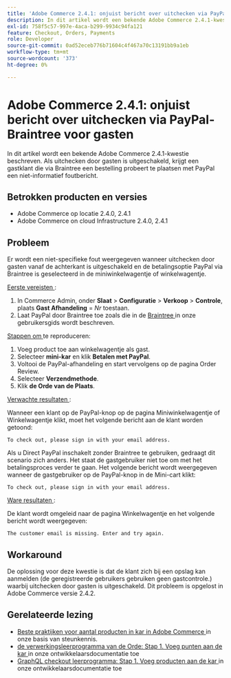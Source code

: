 ```yaml
---
title: 'Adobe Commerce 2.4.1: onjuist bericht over uitchecken via PayPal-Braintree voor gasten'
description: In dit artikel wordt een bekende Adobe Commerce 2.4.1-kwestie beschreven. Als uitchecken door gasten is uitgeschakeld, krijgt een gastklant die via Braintree een bestelling probeert te plaatsen met PayPal een niet-informatief foutbericht.
exl-id: 758f5c57-997e-4aca-b299-9934c94fa121
feature: Checkout, Orders, Payments
role: Developer
source-git-commit: 0ad52eceb776b71604c4f467a70c13191bb9a1eb
workflow-type: tm+mt
source-wordcount: '373'
ht-degree: 0%

---
```


# Adobe Commerce 2.4.1: onjuist bericht over uitchecken via PayPal-Braintree voor gasten

In dit artikel wordt een bekende Adobe Commerce 2.4.1-kwestie beschreven. Als uitchecken door gasten is uitgeschakeld, krijgt een gastklant die via Braintree een bestelling probeert te plaatsen met PayPal een niet-informatief foutbericht.

## Betrokken producten en versies

* Adobe Commerce op locatie 2.4.0, 2.4.1
* Adobe Commerce on cloud Infrastructure 2.4.0, 2.4.1

## Probleem

Er wordt een niet-specifieke fout weergegeven wanneer uitchecken door gasten vanaf de achterkant is uitgeschakeld en de betalingsoptie PayPal via Braintree is geselecteerd in de miniwinkelwagentje of winkelwagentje.

<u> Eerste vereisten </u>:

1. In Commerce Admin, onder **Slaat** > **Configuratie** > **Verkoop** > **Controle**, plaats **Gast Afhandeling** = *Nr* toestaan.
1. Laat PayPal door Braintree toe zoals die in de [ Braintree ](https://docs.magento.com/user-guide/payment/braintree.html?) in onze gebruikersgids wordt beschreven.

<u> Stappen om </u> te reproduceren:

1. Voeg product toe aan winkelwagentje als gast.
1. Selecteer **mini-kar** en klik **Betalen met PayPal**.
1. Voltooi de PayPal-afhandeling en start vervolgens op de pagina Order Review.
1. Selecteer **Verzendmethode**.
1. Klik **de Orde van de Plaats**.

<u> Verwachte resultaten </u>:

Wanneer een klant op de PayPal-knop op de pagina Miniwinkelwagentje of Winkelwagentje klikt, moet het volgende bericht aan de klant worden getoond:

<pre><code class="language-bash">To check out, please sign in with your email address.</code></pre>

Als u Direct PayPal inschakelt zonder Braintree te gebruiken, gedraagt dit scenario zich anders. Het staat de gastgebruiker niet toe om met het betalingsproces verder te gaan. Het volgende bericht wordt weergegeven wanneer de gastgebruiker op de PayPal-knop in de Mini-cart klikt:

<pre><code class="language-bash">To check out, please sign in with your email address.</code></pre>

<u> Ware resultaten </u>:

De klant wordt omgeleid naar de pagina Winkelwagentje en het volgende bericht wordt weergegeven:

<pre><code class="language-bash">The customer email is missing. Enter and try again.</code></pre>

## Workaround

De oplossing voor deze kwestie is dat de klant zich bij een opslag kan aanmelden (de geregistreerde gebruikers gebruiken geen gastcontrole.) waarbij uitchecken door gasten is uitgeschakeld. Dit probleem is opgelost in Adobe Commerce versie 2.4.2.

## Gerelateerde lezing

* [ Beste praktijken voor aantal producten in kar in Adobe Commerce ](https://support.magento.com/hc/en-us/articles/360048550332) in onze basis van steunkennis.
* [ de verwerkingsleerprogramma van de Orde: Stap 1. Voeg punten aan de kar ](https://devdocs.magento.com/guides/v2.4/rest/tutorials/orders/order-add-items.html) in onze ontwikkelaarsdocumentatie toe
* [ GraphQL checkout leerprogramma: Stap 1. Voeg producten aan de kar ](https://devdocs.magento.com/guides/v2.4/graphql/tutorials/checkout/checkout-add-product-to-cart.html) in onze ontwikkelaarsdocumentatie toe
